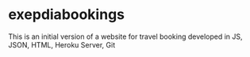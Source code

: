 # exepdiabookings
This is an initial version of a website for travel booking developed in JS, JSON, HTML, Heroku Server, Git
